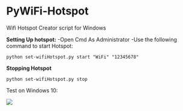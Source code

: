 # PyWiFi-Hotspot
Wifi Hotspot Creator script for Windows

**Setting Up hotspot:**
-Open Cmd As Administrator
-Use the following command to start Hotspot: 
	

    python set-wifiHotspot.py start "WiFi" "12345678"

**Stopping Hotspot**

    python set-wifiHotspot.py stop


Test on Windows 10:

![](https://i.imgur.com/8xRhOfU.png)

